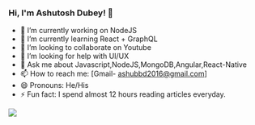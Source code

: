 ### Hi, I'm Ashutosh Dubey! 👋

- 🔭 I’m currently working on NodeJS                                            
- 🌱 I’m currently learning React + GraphQL                                
- 👯 I’m looking to collaborate on Youtube
- 🤔 I’m looking for help with UI/UX
- 💬 Ask me about Javascript,NodeJS,MongoDB,Angular,React-Native
- 📫 How to reach me: [Gmail- ashubbd2016@gmail.com]
- 😄 Pronouns: He/His
- ⚡ Fun fact: I spend almost 12 hours reading articles everyday.

<img src="https://github-readme-stats.vercel.app/api?username=ashu000&&show_icons=true&title_color=ffffff&icon_color=bb2acf&text_color=daf7dc&bg_color=191919">


